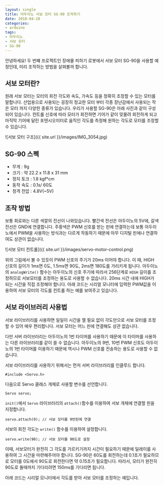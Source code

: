 ```yaml
---
layout: single
title: 아두이노 서보 모터 SG-90 조작하기
date: 2018-04-28
categories: 
- arduino
tags:
- 아두이노
- 서보 모터
- SG-90
---
```


안녕하세요! 두 번쨰 프로젝트인 장애물 피하기 로봇에서 서보 모터 SG-90을 사용할 예정인데, 미리 조작하는 방법을 살펴볼까 합니다.

## 서보 모터란?

원래 서보 모터는 모터의 회전 각도와 속도, 가속도 등을 정확히 조정할 수 있는 모터를 말합니다. 산업용으로 사용되는 굉장히 정교한 모터 부터 각종 장난감에서 사용되는 작은 모터 까지 다양한 종류가 있습니다. 우리가 사용할 SG-90은 아래 사진과 같이 구성되어 있습니다. 컨트롤 신호에 따라 모터가 회전하면 기어가 같이 맞물려 회전하게 되고 마직막 기어에 달린 포텐시오미터로 움직인 각도를 측정해 원하는 각도로 모터를 조정할 수 있습니다. 

![서보 모터 구조]({{ site.url }}/images/IMG_3054.jpg)

## SG-90 스펙
- 무게 : 9g
- 크기 : 약 22.2 x 11.8 x 31 mm
- 정지 토크 : 1.8 kgf*cm
- 동작 속도 : 0.1s/ 60도
- 정격 전압 : 4.8V(~5V)

## 조작 방법

보통 회로와는 다른 색깔의 전선이 나와있습니다. 빨간색 전선은 아두이노의 5V에, 갈색 전선은 GND에 연결합니다. 주황색은 PWM 신호를 받는 핀에 연결하는데 보통 아두이노에서 PWM을 사용하는 방식과는 다르게 작동하기 때문에 아무 디지털 핀에나 연결하여도 상관이 없습니다.

![서보 모터 컨트롤]({{ site.url }}/images/servo-motor-control.png)

위의 그림에서 볼 수 있듯이 PWM 신호의 주기가 20ms 이어야 합니다. 이 때, HIGH 신호의 길이가 1ms면 0도, 1.5ms면 90도, 2ms면 180도를 가리키게 됩니다. 아두이노의 `analogWrite()` 함수는 아두이노의 신호 주기에 따라서 256단계로 `HIGH` 길이를 조정하므로 서보모터를 조정하는 용도로 사용할 수 없습니다. 20ms 시간 내에 HIGH가 되는 시간을 직접 조정해야 합니다. 아래 코드는 시리얼 모니터에 입력한 PWM값을 이용하여 서보 모터의 각도를 컨트롤 하는 예를 보여주고 있습니다.

<script src="https://gist.github.com/MyoungJinKim/50f1b261b74ea2dfa3802efc73368957.js"></script>

## 서보 라이브러리 사용법

서보 라이브러리를 사용하면 일일이 시간을 잴 필요 없이 각도만으로 서보 모터를 조정할 수 있어 매우 편리합니다. 서보 모터는 어느 핀에 연결해도 상관 없습니다.
 
다만 서버 라이브러리는 아두이노의 1번 타이머를 사용하기 때문에 이 타이머를 사용하는 다른 라이브러리를 같이 쓸 수 없습니다. 아두이노의 9번, 10번 PWM 신호도 아두이노의 1번 타이머를 이용하기 때문에 역시나 PWM 신호를 전송하는 용도로 사용할 수 없습니다. 

서보 라이브러리를 사용하기 위해서는 먼저 서버 라이브러리를 인클루드 합니다.

````
#include <Servo.h>
````

다음으로 Servo 클래스 개체로 사용할 변수를 선언합니다.

````
Servo servo;
````

`init()`에서 `Servo` 라이브러리의 `attach()`함수를 이용하여 서보 개체에 연결할 핀을 지정합니다.

````
servo.attach(9); // 서보 모터를 9번핀에 연결
````

서보의 회전 각도는 `write()` 함수를 이용하여 설정합니다.

````
servo.write(90); // 서보 모터를 90도로 설정
````

이때, 서보모터가 완전히 그 각도를 가르키기까지 시간이 필요하기 때문에 딜레이를 사용하여 그 시간을 마련해주어야 합니다. SG-90은 60도를 회전하는데 0.1초가 필요하므로 모터를 0도에서 90도로 회전한다면 약 0.15초가 필요합니다. 따라서, 모터가 완전히 90도로 돌때까지 기다리려면 150ms를 기다리면 됩니다.

아래 코드는 시리얼 모니터에서 각도를 받아 서보 모터를 조정하는 예입니다.

<script src="https://gist.github.com/MyoungJinKim/5f9d71c95511cef0d99bd6a3dee1c7a4.js"></script>

